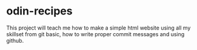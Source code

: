 # odin-recipes
This project will teach me how to make a simple html website using all my skillset from git basic, how to write proper commit messages and using github.